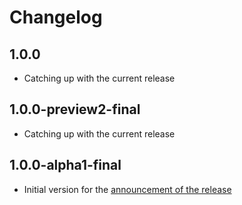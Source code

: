 # Changelog

## 1.0.0

- Catching up with the current release

## 1.0.0-preview2-final

- Catching up with the current release

## 1.0.0-alpha1-final

- Initial version for the [announcement of the release][announcement]


[announcement]: https://blogs.msdn.microsoft.com/webdev/2017/09/14/announcing-signalr-for-asp-net-core-2-0/
